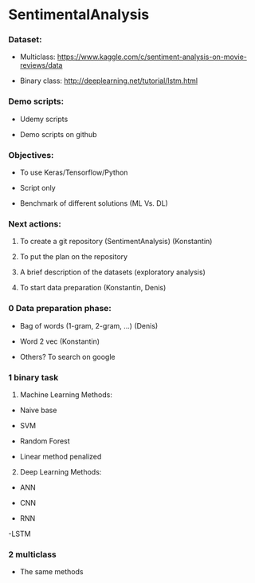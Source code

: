 # SentimentalAnalysis
### Dataset:

- Multiclass: https://www.kaggle.com/c/sentiment-analysis-on-movie-reviews/data

- Binary class: http://deeplearning.net/tutorial/lstm.html
 
 
### Demo scripts:
- Udemy scripts

- Demo scripts on github

 
### Objectives: 
- To use Keras/Tensorflow/Python

- Script only

- Benchmark of different solutions (ML Vs. DL)

 
### Next actions:

 1. To create a git repository (SentimentAnalysis) (Konstantin)
  
 2. To put the plan on the repository
  
 3. A brief description of the datasets (exploratory analysis)
  
 4. To start data preparation (Konstantin, Denis)
  
 
### 0 Data preparation phase:

-  Bag of words (1-gram, 2-gram, …) (Denis)

- Word 2 vec (Konstantin)

- Others? To search on google

 
### 1 binary task

1. Machine Learning Methods:

- Naive base

- SVM

- Random Forest

- Linear method penalized

2. Deep Learning Methods:

- ANN

- CNN

- RNN

-LSTM

 
### 2 multiclass

- The same methods

 

